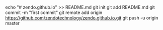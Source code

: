 echo "# zendo.github.io" >> README.md
git init
git add README.md
git commit -m "first commit"
git remote add origin https://github.com/zendotechnology/zendo.github.io.git
git push -u origin master
                
